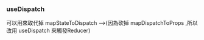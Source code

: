 <h3>useDispatch</h3>

可以用來取代掉 mapStateToDispatch -->(因為砍掉 mapDispatchToProps ,所以改用 useDispatch 來觸發Reducer)